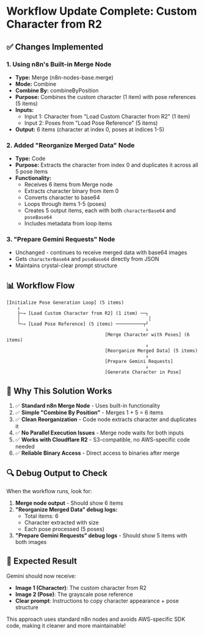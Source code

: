 # Workflow Update Complete: Custom Character from R2

## ✅ Changes Implemented

### 1. Using n8n's Built-in Merge Node
- **Type:** Merge (n8n-nodes-base.merge)
- **Mode:** Combine
- **Combine By:** combineByPosition
- **Purpose:** Combines the custom character (1 item) with pose references (5 items)
- **Inputs:**
  - Input 1: Character from "Load Custom Character from R2" (1 item)
  - Input 2: Poses from "Load Pose Reference" (5 items)
- **Output:** 6 items (character at index 0, poses at indices 1-5)

### 2. Added "Reorganize Merged Data" Node
- **Type:** Code
- **Purpose:** Extracts the character from index 0 and duplicates it across all 5 pose items
- **Functionality:**
  - Receives 6 items from Merge node
  - Extracts character binary from item 0
  - Converts character to base64
  - Loops through items 1-5 (poses)
  - Creates 5 output items, each with both `characterBase64` and `poseBase64`
  - Includes metadata from loop items

### 3. "Prepare Gemini Requests" Node
- Unchanged - continues to receive merged data with base64 images
- Gets `characterBase64` and `poseBase64` directly from JSON
- Maintains crystal-clear prompt structure

## 📊 Workflow Flow

```
[Initialize Pose Generation Loop] (5 items)
    ↓
    ├─→ [Load Custom Character from R2] (1 item) ──┐
    │                                               │
    └─→ [Load Pose Reference] (5 items) ──────────┬┘
                                                   ↓
                                    [Merge Character with Poses] (6 items)
                                                   ↓
                                    [Reorganize Merged Data] (5 items)
                                                   ↓
                                    [Prepare Gemini Requests]
                                                   ↓
                                    [Generate Character in Pose]
```

## 🎯 Why This Solution Works

1. ✅ **Standard n8n Merge Node** - Uses built-in functionality
2. ✅ **Simple "Combine By Position"** - Merges 1 + 5 = 6 items
3. ✅ **Clean Reorganization** - Code node extracts character and duplicates it
4. ✅ **No Parallel Execution Issues** - Merge node waits for both inputs
5. ✅ **Works with Cloudflare R2** - S3-compatible, no AWS-specific code needed
6. ✅ **Reliable Binary Access** - Direct access to binaries after merge

## 🔍 Debug Output to Check

When the workflow runs, look for:
1. **Merge node output** - Should show 6 items
2. **"Reorganize Merged Data" debug logs:**
   - Total items: 6
   - Character extracted with size
   - Each pose processed (5 poses)
3. **"Prepare Gemini Requests" debug logs** - Should show 5 items with both images

## 🚀 Expected Result

Gemini should now receive:
- **Image 1 (Character)**: The custom character from R2
- **Image 2 (Pose)**: The grayscale pose reference
- **Clear prompt**: Instructions to copy character appearance + pose structure

This approach uses standard n8n nodes and avoids AWS-specific SDK code, making it cleaner and more maintainable!
